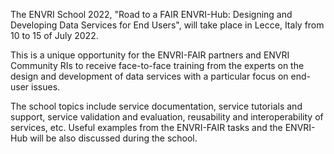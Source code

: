
The ENVRI School 2022, "Road to a FAIR ENVRI-Hub: Designing and Developing Data Services for End Users", will take place in Lecce, Italy from 10 to 15 of July 2022.

This is a unique opportunity for the ENVRI-FAIR partners and ENVRI Community RIs to receive face-to-face training from the experts on the design and development of data services with a particular focus on end-user issues.

The school topics include service documentation, service tutorials and support, service validation and evaluation, reusability and interoperability of services, etc. Useful examples from the ENVRI-FAIR tasks and the ENVRI-Hub will be also discussed during the school.
